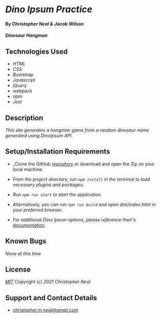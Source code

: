 # _Dino Ipsum Practice_

#### By _**Christopher Neal & Jacob Wilson**_

#### _Dinosaur Hangman_

## Technologies Used

* _HTML_
* _CSS_
* _Bootstrap_
* _Javascript_
* _jQuery_
* _webpack_
* _npm_
* _Jest_

## Description

_This site generates a hangman game from a random dinosaur name generated using DinoIpsum API._

## Setup/Installation Requirements

* _Clone the GitHub [repository](https://github.com/christophermneal/practice_dino_ipsum) or download and open the Zip on your local machine.
* _From the project directory, run `npm install` in the terminal to load necessary plugins and packages._
* _Run `npm run start` to start the application._
* _Alternatively, you can run `npm run build` and open dist/index.html in your preferred browser._

* _For additional Dino Ipsum options, please reference their's [documentation](https://dinoipsum.com/)._

## Known Bugs

_None at this time_

## License

_[MIT](https://opensource.org/licenses/MIT)_
Copyright (c) _2021_ _Christopher Neal_

## Support and Contact Details
* _[christopher.m.neal@gmail.com](mailto:christopher.m.neal@gmail.com)_
